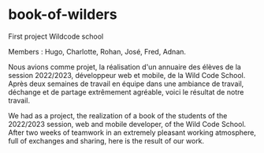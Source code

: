 # book-of-wilders
First project Wildcode school

Members : Hugo, Charlotte, Rohan, José, Fred, Adnan.

Nous avions comme projet, la réalisation d'un annuaire des élèves de la session 2022/2023, développeur web et mobile, de la Wild Code School.
Après deux semaines de travail en équipe dans une ambiance de travail, déchange et de partage extrêmement agréable, voici le résultat de notre travail.

We had as a project, the realization of a book of the students of the 2022/2023 session, web and mobile developer, of the Wild Code School.
After two weeks of teamwork in an extremely pleasant working atmosphere, full of exchanges and sharing, here is the result of our work.
